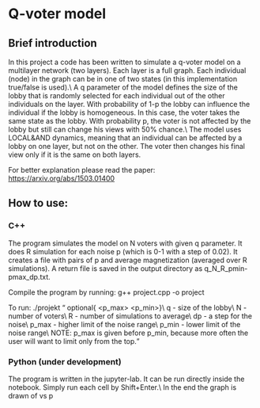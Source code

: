 # Q-voter model

## Brief introduction
In this project a code has been written to simulate a q-voter model on a multilayer network (two layers). Each layer is a full graph. Each individual (node) in the graph can be in one of two states (in this implementation true/false is used).\\
A q parameter of the model defines the size of the lobby that is randomly selected for each individual out of the other individuals on the layer. With probability of 1-p the lobby can influence the individual if the lobby is homogeneous. In this case, the voter takes the same state as the lobby. With probability p, the voter is not affected by the lobby but still can change his views with 50% chance.\\
The model uses LOCAL&AND dynamics, meaning that an individual can be affected by a lobby on one layer, but not on the other. The voter then changes his final view only if it is the same on both layers.

For better explanation please read the paper: https://arxiv.org/abs/1503.01400

## How to use:
### C++
The program simulates the model on N voters with given q parameter. It does R simulation for each noise p (which is 0-1 with a step of 0.02). It creates a file with pairs of p and average magnetization <m> (averaged over R simulations). A return file is saved in the output directory as q_N_R_pmin-pmax_dp.txt.

Compile the program by running: g++ project.cpp -o project

To run: ./projekt <q> <N> <R> optional{<dp> <p_max> <p_min>}\\
q - size of the lobby\\
N - number of voters\\
R - number of simulations to average\\
dp - a step for the noise\\
p_max - higher limit of the noise range\\
p_min - lower limit of the noise range\\
NOTE: p_max is given before p_min, because more often the user will want to limit only from the top.

### Python (under development)
The program is written in the jupyter-lab. It can be run directly inside the notebook. Simply run each cell by Shift+Enter.\\
In the end the graph is drawn of <m> vs p
